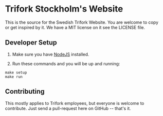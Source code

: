 # Trifork Stockholm's Website

This is the source for the Swedish Trifork Website. You are welcome to copy or get inspired by it. We have a MIT license
on it see the LICENSE file.

## Developer Setup

1. Make sure you have [NodeJS](http://nodejs.org/) installed.

2. Run these commands and you will be up and running:

```
make setup
make run
```

## Contributing

This mostly applies to Trifork employees, but everyone is welcome to contribute.
Just send a pull-request here on GitHub -- that's it.
